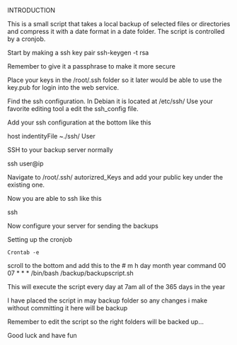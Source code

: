 INTRODUCTION

This is a small script that takes a local backup of selected files or directories and compress it with a date format in a date folder. The script is controlled by a cronjob.

Start by making a ssh key pair 
	ssh-keygen -t rsa

Remember to give it a passphrase to make it more secure

Place your keys in the /root/.ssh folder so it later would be able to use the key.pub for login into the web service.

Find the ssh configuration.
In Debian it is located at /etc/ssh/
Use your favorite editing tool a edit the ssh_config file.

Add your ssh configuration at the bottom like this

host <ip or URL>
indentityFile ~./ssh/<Name of your private key>
User <Your username>

SSH to your backup server normally 

ssh user@ip 

Navigate to /root/.ssh/ autorizred_Keys and add your public key under the existing one.

Now you are able to ssh like this

ssh <IP or URL>


Now configure your server for sending the backups

Setting up the cronjob

	Crontab -e

scroll to the bottom and add this to the 
	# m h day month year   command
 	00 07 * * * /bin/bash /backup/backupscript.sh


This will execute the script every day at 7am all of the 365 days in the year

I have placed the script in may backup folder so any changes i make without committing it here will be backup

Remember to edit the script so the right folders will be backed up… 

Good luck and have fun



